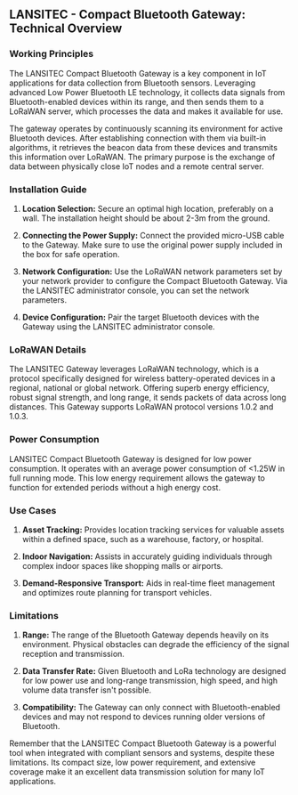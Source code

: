 ## LANSITEC - Compact Bluetooth Gateway: Technical Overview

### Working Principles

The LANSITEC Compact Bluetooth Gateway is a key component in IoT applications for data collection from Bluetooth sensors. Leveraging advanced Low Power Bluetooth LE technology, it collects data signals from Bluetooth-enabled devices within its range, and then sends them to a LoRaWAN server, which processes the data and makes it available for use.

The gateway operates by continuously scanning its environment for active Bluetooth devices. After establishing connection with them via built-in algorithms, it retrieves the beacon data from these devices and transmits this information over LoRaWAN. The primary purpose is the exchange of data between physically close IoT nodes and a remote central server.

### Installation Guide

1. **Location Selection:** Secure an optimal high location, preferably on a wall. The installation height should be about 2-3m from the ground. 
   
2. **Connecting the Power Supply:** Connect the provided micro-USB cable to the Gateway. Make sure to use the original power supply included in the box for safe operation. 

3. **Network Configuration:** Use the LoRaWAN network parameters set by your network provider to configure the Compact Bluetooth Gateway. Via the LANSITEC administrator console, you can set the network parameters.

4. **Device Configuration:** Pair the target Bluetooth devices with the Gateway using the LANSITEC administrator console.

### LoRaWAN Details

The LANSITEC Gateway leverages LoRaWAN technology, which is a protocol specifically designed for wireless battery-operated devices in a regional, national or global network. Offering superb energy efficiency, robust signal strength, and long range, it sends packets of data across long distances. This Gateway supports LoRaWAN protocol versions 1.0.2 and 1.0.3.

### Power Consumption

LANSITEC Compact Bluetooth Gateway is designed for low power consumption. It operates with an average power consumption of <1.25W in full running mode. This low energy requirement allows the gateway to function for extended periods without a high energy cost.

### Use Cases

1. **Asset Tracking:** Provides location tracking services for valuable assets within a defined space, such as a warehouse, factory, or hospital.
   
2. **Indoor Navigation:** Assists in accurately guiding individuals through complex indoor spaces like shopping malls or airports.

3. **Demand-Responsive Transport:** Aids in real-time fleet management and optimizes route planning for transport vehicles.

### Limitations

1. **Range:** The range of the Bluetooth Gateway depends heavily on its environment. Physical obstacles can degrade the efficiency of the signal reception and transmission.

2. **Data Transfer Rate:** Given Bluetooth and LoRa technology are designed for low power use and long-range transmission, high speed, and high volume data transfer isn't possible.

3. **Compatibility:** The Gateway can only connect with Bluetooth-enabled devices and may not respond to devices running older versions of Bluetooth.
   
Remember that the LANSITEC Compact Bluetooth Gateway is a powerful tool when integrated with compliant sensors and systems, despite these limitations. Its compact size, low power requirement, and extensive coverage make it an excellent data transmission solution for many IoT applications.